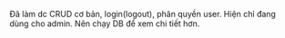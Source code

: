 Đã làm dc CRUD cơ bản, login(logout), phân quyền user.
Hiện chỉ đang dùng cho admin.
Nên chạy DB để xem chi tiết hơn.
 
